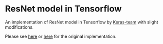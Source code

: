 # ResNet model in Tensorflow

An implementation of ResNet model in Tensorflow by [Keras-team](https://github.com/keras-team) with slight modifications.

Please see [here](https://keras.io/zh/examples/cifar10_resnet/) or [here](https://github.com/keras-team/keras-docs-zh/blob/master/sources/examples/cifar10_resnet.md) for the original implementation.
